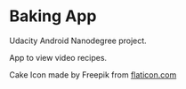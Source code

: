 Baking App
==========

Udacity Android Nanodegree project.

App to view video recipes.

Cake Icon made by Freepik from [flaticon.com](flaticon.com)